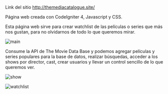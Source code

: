 Link del sitio <a> http://themediacatalogue.site/ </a>

Página web creada con CodeIgniter 4, Javascript y CSS. 

Esta página web sirve para crear watchlist de las películas o series que más nos gustan, para no olvidarnos de todo lo que queremos mirar. 

![main](https://user-images.githubusercontent.com/110836144/229144038-029872a9-b00e-4569-8db1-60581191a65b.png)

Consume la API de The Movie Data Base y podemos agregar películas y series populares para la base de datos, realizar búsquedas, acceder a los shows por director, cast, crear usuarios y llevar un control sencillo de lo que queremos ver.

![show](https://user-images.githubusercontent.com/110836144/229144621-af849dcd-dc6b-4bd4-a5e8-70800cbcb321.png)

![watchlist](https://user-images.githubusercontent.com/110836144/229145072-19affffa-e44a-453e-beec-1d2e7f332477.png)
